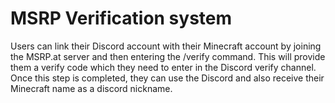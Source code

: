 # MSRP Verification system
Users can link their Discord account with their Minecraft account by joining the MSRP.at server and then entering the /verify command. 
This will provide them a verify code which they need to enter in the Discord verify channel. Once this step is completed, they can use the Discord and also receive their Minecraft name as a discord nickname.




